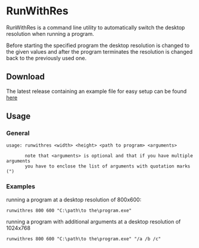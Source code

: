 # RunWithRes
RunWithRes is a command line utility to automatically switch the desktop resolution when running a program. 

Before starting the specified program the desktop resolution is changed to the given values and after the program terminates the resolution is changed back to the previously used one.

## Download
The latest release containing an example file for easy setup can be found [here](https://github.com/Rakksor/RunWithRes/releases/latest)

## Usage
### General
```
usage: runwithres <width> <height> <path to program> <arguments>
			 
       note that <arguments> is optional and that if you have multiple arguments
       you have to enclose the list of arguments with quotation marks (")
```

### Examples
running a program at a desktop resolution of 800x600:
```
runwithres 800 600 "C:\path\to the\program.exe"
```

running a program with additional arguments at a desktop resolution of 1024x768
```
runwithres 800 600 "C:\path\to the\program.exe" "/a /b /c"
```
